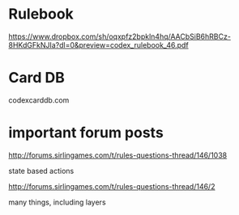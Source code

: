 # Rulebook
https://www.dropbox.com/sh/oqxpfz2bpkln4hq/AACbSiB6hRBCz-8HKdGFkNJIa?dl=0&preview=codex_rulebook_46.pdf

# Card DB
codexcarddb.com

# important forum posts
http://forums.sirlingames.com/t/rules-questions-thread/146/1038

state based actions

http://forums.sirlingames.com/t/rules-questions-thread/146/2

many things, including layers
